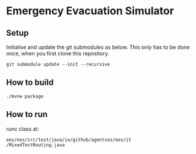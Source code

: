 # Emergency Evacuation Simulator

## Setup

Initialise and update the git submodules as below. This only has to be done once, when you first clone this repository.

```
git submodule update --init --recursive
```

## How to build

```
./mvnw package
```

## How to run

runc class at:
```
ees/ees/src/test/java/io/github/agentsoz/ees/it
/MixedTestRouting.java
```
